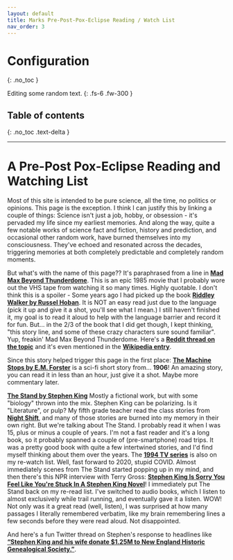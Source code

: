 ```yaml
---
layout: default
title: Marks Pre-Post-Pox-Eclipse Reading / Watch List
nav_order: 3
---
```

# Configuration
{: .no_toc }

Editing some random text.
{: .fs-6 .fw-300 }

## Table of contents
{: .no_toc .text-delta }



---


A Pre-Post Pox-Eclipse Reading and Watching List
=====

Most of this site is intended to be pure science, all the time, no politics or opinions. This page is the exception. I think I can justify this by linking a couple of things:
Science isn't just a job, hobby, or obsession - it's pervaded my life since my earliest memories. And along the way, quite a few notable works of science fact and fiction, history and prediction, and occasional other random work, have burned themselves into my consciousness. They've echoed and resonated across the decades, triggering memories at both completely predictable and completely random moments.

But what's with the name of this page?? It's paraphrased from a line in **[Mad Max Beyond Thunderdome](https://www.rottentomatoes.com/m/mad_max_beyond_thunderdome)**. This is an epic 1985 movie that I probably wore out the VHS tape from watching it so many times. Highly quotable. I don't think this is a spoiler - Some years ago I had picked up the book **[Riddley Walker by Russel Hoban](https://www.goodreads.com/book/show/776573.Riddley_Walker)**. It is NOT an easy read just due to the language (pick it up and give it a shot, you'll see what I mean.) I still haven't finished it, my goal is to read it aloud to help with the language barrier and record it for fun. But... in the 2/3 of the book that I did get though, I kept thinking, "this story line, and some of these crazy characters sure sound familiar". Yup, freakin' Mad Max Beyond Thunderdome. Here's a **[Reddit thread on the topic](https://www.reddit.com/r/MadMax/comments/w9hiid/a_theory_about_beyond_thunderdome/)** and it's even mentioned in the **[Wikipedia entry](https://en.wikipedia.org/wiki/Mad_Max_Beyond_Thunderdome#Critical_response)**.

Since this story helped trigger this page in the first place:
**[The Machine Stops by E.M. Forster](https://www.goodreads.com/book/show/4711854-the-machine-stops)** is a sci-fi short story from... **1906**! An amazing story, you can read it in less than an hour, just give it a shot. Maybe more commentary later.


**[The Stand by Stephen King](https://www.goodreads.com/book/show/149267.The_Stand)**
Mostly a fictional work, but with some "biology" thrown into the mix. Stephen King can be polarizing. Is it "Literature", or pulp? My fifth grade teacher read the class stories from **[Night Shift](https://www.goodreads.com/book/show/10628.Night_Shift)**, and many of those stories are burned into my memory in their own right. But we're talking about The Stand. I probably read it when I was 15, plus or minus a couple of years. I'm not a fast reader and it's a long book, so it probably spanned a couple of (pre-smartphone) road trips. It was a pretty good book with quite a few intertwined stories, and I'd find myself thinking about them over the years. The **[1994 TV series](https://www.rottentomatoes.com/tv/the_stand)** is also on my re-watch list. Well, fast forward to 2020, stupid COVID. Almost immediately scenes from The Stand started popping up in my mind, and then there's this NPR interview with Terry Gross: **[Stephen King Is Sorry You Feel Like You're Stuck In A Stephen King Novel](https://www.npr.org/transcripts/829298135)**! I immediately put The Stand back on my re-read list. I've switched to audio books, which I listen to almost exclusively while trail running, and eventually gave it a listen. WOW! Not only was it a great read (well, listen), I was surprised at how many passages I literally remembered verbatim, like my brain remembering lines a few seconds before they were read aloud. Not disappointed.

And here's a fun Twitter thread on Stephen's response to headlines like **[“Stephen King and his wife donate $1.25M to New England Historic Genealogical Society.”](https://twitter.com/StephenKing/status/1101115032308461568)**.
